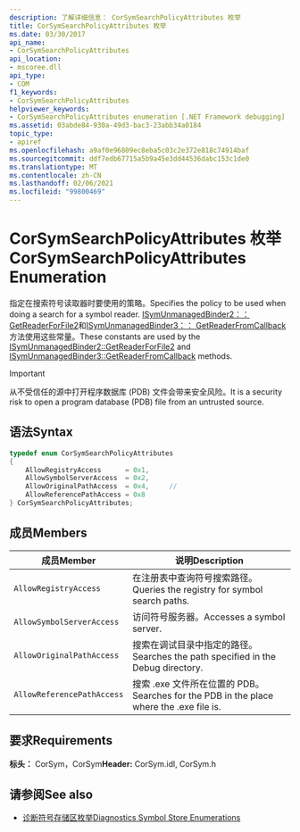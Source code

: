 ```yaml
---
description: 了解详细信息： CorSymSearchPolicyAttributes 枚举
title: CorSymSearchPolicyAttributes 枚举
ms.date: 03/30/2017
api_name:
- CorSymSearchPolicyAttributes
api_location:
- mscoree.dll
api_type:
- COM
f1_keywords:
- CorSymSearchPolicyAttributes
helpviewer_keywords:
- CorSymSearchPolicyAttributes enumeration [.NET Framework debugging]
ms.assetid: 03abde84-930a-49d3-bac3-23abb34a0184
topic_type:
- apiref
ms.openlocfilehash: a9af0e96809ec8eba5c03c2e372e818c74914baf
ms.sourcegitcommit: ddf7edb67715a5b9a45e3dd44536dabc153c1de0
ms.translationtype: MT
ms.contentlocale: zh-CN
ms.lasthandoff: 02/06/2021
ms.locfileid: "99800469"
---
```

# <a name="corsymsearchpolicyattributes-enumeration"></a><span data-ttu-id="c95c0-103">CorSymSearchPolicyAttributes 枚举</span><span class="sxs-lookup"><span data-stu-id="c95c0-103">CorSymSearchPolicyAttributes Enumeration</span></span>

<span data-ttu-id="c95c0-104">指定在搜索符号读取器时要使用的策略。</span><span class="sxs-lookup"><span data-stu-id="c95c0-104">Specifies the policy to be used when doing a search for a symbol reader.</span></span> <span data-ttu-id="c95c0-105">[ISymUnmanagedBinder2：： GetReaderForFile2](isymunmanagedbinder2-getreaderforfile2-method.md)和[ISymUnmanagedBinder3：： GetReaderFromCallback](isymunmanagedbinder3-getreaderfromcallback-method.md)方法使用这些常量。</span><span class="sxs-lookup"><span data-stu-id="c95c0-105">These constants are used by the [ISymUnmanagedBinder2::GetReaderForFile2](isymunmanagedbinder2-getreaderforfile2-method.md) and [ISymUnmanagedBinder3::GetReaderFromCallback](isymunmanagedbinder3-getreaderfromcallback-method.md) methods.</span></span>  
  
> [!IMPORTANT]
> <span data-ttu-id="c95c0-106">从不受信任的源中打开程序数据库 (PDB) 文件会带来安全风险。</span><span class="sxs-lookup"><span data-stu-id="c95c0-106">It is a security risk to open a program database (PDB) file from an untrusted source.</span></span>  
  
## <a name="syntax"></a><span data-ttu-id="c95c0-107">语法</span><span class="sxs-lookup"><span data-stu-id="c95c0-107">Syntax</span></span>  
  
```cpp  
typedef enum CorSymSearchPolicyAttributes  
{  
    AllowRegistryAccess      = 0x1,
    AllowSymbolServerAccess  = 0x2,  
    AllowOriginalPathAccess  = 0x4,     //
    AllowReferencePathAccess = 0x8  
} CorSymSearchPolicyAttributes;  
```  
  
## <a name="members"></a><span data-ttu-id="c95c0-108">成员</span><span class="sxs-lookup"><span data-stu-id="c95c0-108">Members</span></span>  
  
|<span data-ttu-id="c95c0-109">成员</span><span class="sxs-lookup"><span data-stu-id="c95c0-109">Member</span></span>|<span data-ttu-id="c95c0-110">说明</span><span class="sxs-lookup"><span data-stu-id="c95c0-110">Description</span></span>|  
|------------|-----------------|  
|`AllowRegistryAccess`|<span data-ttu-id="c95c0-111">在注册表中查询符号搜索路径。</span><span class="sxs-lookup"><span data-stu-id="c95c0-111">Queries the registry for symbol search paths.</span></span>|  
|`AllowSymbolServerAccess`|<span data-ttu-id="c95c0-112">访问符号服务器。</span><span class="sxs-lookup"><span data-stu-id="c95c0-112">Accesses a symbol server.</span></span>|  
|`AllowOriginalPathAccess`|<span data-ttu-id="c95c0-113">搜索在调试目录中指定的路径。</span><span class="sxs-lookup"><span data-stu-id="c95c0-113">Searches the path specified in the Debug directory.</span></span>|  
|`AllowReferencePathAccess`|<span data-ttu-id="c95c0-114">搜索 .exe 文件所在位置的 PDB。</span><span class="sxs-lookup"><span data-stu-id="c95c0-114">Searches for the PDB in the place where the .exe file is.</span></span>|  
  
## <a name="requirements"></a><span data-ttu-id="c95c0-115">要求</span><span class="sxs-lookup"><span data-stu-id="c95c0-115">Requirements</span></span>  

 <span data-ttu-id="c95c0-116">**标头：** CorSym，CorSym</span><span class="sxs-lookup"><span data-stu-id="c95c0-116">**Header:** CorSym.idl, CorSym.h</span></span>  
  
## <a name="see-also"></a><span data-ttu-id="c95c0-117">请参阅</span><span class="sxs-lookup"><span data-stu-id="c95c0-117">See also</span></span>

- [<span data-ttu-id="c95c0-118">诊断符号存储区枚举</span><span class="sxs-lookup"><span data-stu-id="c95c0-118">Diagnostics Symbol Store Enumerations</span></span>](diagnostics-symbol-store-enumerations.md)

